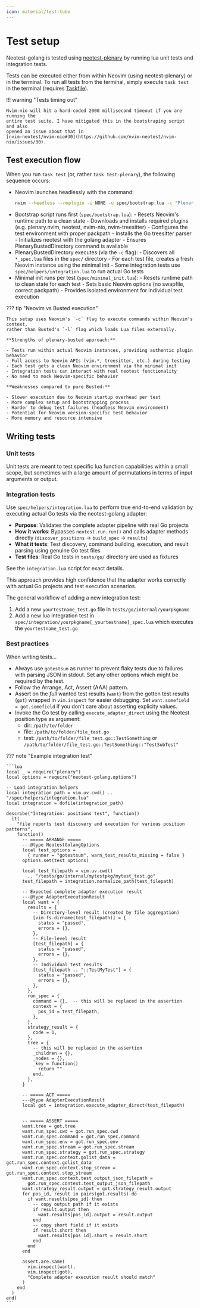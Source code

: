 ```yaml
---
icon: material/test-tube
---
```


# Test setup

Neotest-golang is tested using
[neotest-plenary](https://github.com/nvim-neotest/neotest-plenary) by running
lua unit tests and integration tests.

Tests can be executed either from within Neovim (using neotest-plenary) or in
the terminal. To run all tests from the terminal, simply execute `task test` in
the terminal (requires [Taskfile](https://github.com/go-task/task)).

!!! warning "Tests timing out"

    Nvim-nio will hit a hard-coded 2000 millisecond timeout if you are running the
    entire test suite. I have mitigated this in the bootstraping script and also
    opened an issue about that in
    [nvim-neotest/nvim-nio#30](https://github.com/nvim-neotest/nvim-nio/issues/30).

## Test execution flow

When you run `task test` (or, rather `task test-plenary`), the following
sequence occurs:

- Neovim launches headlessly with the command:
  ```sh
  nvim --headless --noplugin -i NONE -u spec/bootstrap.lua -c "PlenaryBustedDirectory spec/ { minimal_init = 'spec/minimal_init.lua', timeout = 500000 }"
  ```
- Bootstrap script runs first (`spec/bootstrap.lua`): - Resets Neovim's runtime
  path to a clean state - Downloads and installs required plugins (e.g.
  plenary.nvim, neotest, nvim-nio, nvim-treesitter) - Configures the test
  environment with proper packpath - Installs the Go treesitter parser -
  Initializes neotest with the golang adapter - Ensures PlenaryBustedDirectory
  command is available
- PlenaryBustedDirectory executes (via the `-c` flag): - Discovers all
  `*_spec.lua` files in the `spec/` directory - For each test file, creates a
  fresh Neovim instance using the minimal init - Some integration tests use
  `spec/helpers/integration.lua` to run actual Go tests
- Minimal init runs per test (`spec/minimal_init.lua`): - Resets runtime path to
  clean state for each test - Sets basic Neovim options (no swapfile, correct
  packpath) - Provides isolated environment for individual test execution

??? tip "Neovim vs Busted execution"

    This setup uses Neovim's `-c` flag to execute commands within Neovim's context,
    rather than Busted's `-l` flag which loads Lua files externally.

    **Strengths of plenary-busted approach:**

    - Tests run within actual Neovim instances, providing authentic plugin behavior
    - Full access to Neovim APIs (vim.*, treesitter, etc.) during testing
    - Each test gets a clean Neovim environment via the minimal init
    - Integration tests can interact with real neotest functionality
    - No need to mock Neovim-specific behavior

    **Weaknesses compared to pure Busted:**

    - Slower execution due to Neovim startup overhead per test
    - More complex setup and bootstrapping process
    - Harder to debug test failures (headless Neovim environment)
    - Potential for Neovim version-specific test behavior
    - More memory and resource intensive

## Writing tests

### Unit tests

Unit tests are meant to test specific lua function capabilities within a small
scope, but sometimes with a large amount of permutations in terms of input
arguments or output.

### Integration tests

Use `spec/helpers/integration.lua` to perform true end-to-end validation by
executing actual Go tests via the neotest-golang adapter:

- **Purpose**: Validates the complete adapter pipeline with real Go projects
- **How it works**: Bypasses `neotest.run.run()` and calls adapter methods
  directly (`discover_positions` → `build_spec` → `results`)
- **What it tests**: Test discovery, command building, execution, and result
  parsing using genuine Go test files
- **Test files**: Real Go tests in `tests/go/` directory are used as fixtures

See the `integration.lua` script for exact details.

This approach provides high confidence that the adapter works correctly with
actual Go projects and test execution scenarios.

The general workflow of adding a new integration test:

1. Add a new `yourtestname_test.go` file in `tests/go/internal/yourpkgname`
2. Add a new lua integration test in
   `spec/integration/yourpkgname[_yourtestname]_spec.lua` which executes the
   `yourtestname_test.go`

### Best practices

When writing tests...

- Always use `gotestsum` as runner to prevent flaky tests due to failures with
  parsing JSON in stdout. Set any other options which might be required by the
  test.
- Follow the Arrange, Act, Assert (AAA) pattern.
- Assert on the _full_ wanted test results (`want`) from the gotten test results
  (`got`) wrapped in `vim.inspect` for easier debugging. Set
  `want.somefield = got.somefield` if you don't care about asserting explicity
  values.
- Invoke the Go test by calling `execute_adapter_direct` using the Neotest
  position type as argument:
    - dir: `/path/to/folder`
    - file: `/path/to/folder/file_test.go`
    - test: `/path/to/folder/file_test.go::TestSomething` or
    `/path/to/folder/file_test.go::TestSomething::"TestSubTest"`

??? note "Example integration test"

    ```lua
    local _ = require("plenary")
    local options = require("neotest-golang.options")

    -- Load integration helpers
    local integration_path = vim.uv.cwd() .. "/spec/helpers/integration.lua"
    local integration = dofile(integration_path)

    describe("Integration: positions test", function()
      it(
        "file reports test discovery and execution for various position patterns",
        function()
          -- ===== ARRANGE =====
          ---@type NeotestGolangOptions
          local test_options =
            { runner = "gotestsum", warn_test_results_missing = false }
          options.set(test_options)

          local test_filepath = vim.uv.cwd()
            .. "/tests/go/internal/mytestpkg/mytest_test.go"
          test_filepath = integration.normalize_path(test_filepath)

          -- Expected complete adapter execution result
          ---@type AdapterExecutionResult
          local want = {
            results = {
              -- Directory-level result (created by file aggregation)
              [vim.fs.dirname(test_filepath)] = {
                status = "passed",
                errors = {},
              },
              -- File-level result
              [test_filepath] = {
                status = "passed",
                errors = {},
              },
              -- Individual test results
              [test_filepath .. "::TestMyTest"] = {
                status = "passed",
                errors = {},
              },
            },
            run_spec = {
              command = {},  -- this will be replaced in the assertion
              context = {
                pos_id = test_filepath,
              },
            },
            strategy_result = {
              code = 1,
            },
            tree = {
              -- this will be replaced in the assertion
              _children = {},
              _nodes = {},
              _key = function()
                return ""
              end,
            },
          }

          -- ===== ACT =====
          ---@type AdapterExecutionResult
          local got = integration.execute_adapter_direct(test_filepath)


          -- ===== ASSERT =====
          want.tree = got.tree
          want.run_spec.cwd = got.run_spec.cwd
          want.run_spec.command = got.run_spec.command
          want.run_spec.env = got.run_spec.env
          want.run_spec.stream = got.run_spec.stream
          want.run_spec.strategy = got.run_spec.strategy
          want.run_spec.context.golist_data = got.run_spec.context.golist_data
          want.run_spec.context.stop_stream = got.run_spec.context.stop_stream
          want.run_spec.context.test_output_json_filepath =
            got.run_spec.context.test_output_json_filepath
          want.strategy_result.output = got.strategy_result.output
          for pos_id, result in pairs(got.results) do
            if want.results[pos_id] then
              -- copy output path if it exists
              if result.output then
                want.results[pos_id].output = result.output
              end
              -- copy short field if it exists
              if result.short then
                want.results[pos_id].short = result.short
              end
            end
          end

          assert.are.same(
            vim.inspect(want),
            vim.inspect(got),
            "Complete adapter execution result should match"
          )
        end
      )
    end)
    ```
